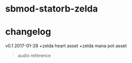 # sbmod-statorb-zelda
# changelog

v0.1 2017-01-28
+zelda heart asset
+zelda mana pot asset
>audio reference
